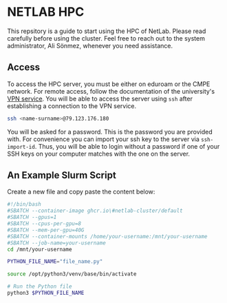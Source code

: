 # NETLAB HPC

This repsitory is a guide to start using the HPC of NetLab. Please
read carefully before using the cluster. Feel free to reach out to 
the system administrator, Ali Sönmez, whenever you need assistance.

## Access

To access the HPC server, you must be either on eduroam or the CMPE 
network. For remote access, follow the documentation of the university's
[VPN service](https://bilgiislem.bogazici.edu.tr/tr/ogrenciler-icin-vpn-hizmeti).
You will be able to access the server using `ssh` after establishing a connection
to the VPN service.

```bash
ssh <name-surname>@79.123.176.180
```

You will be asked for a password. This is the password you are provided with.
For convenience you can import your ssh key to the server via `ssh-import-id`.
Thus, you will be able to login without a password if one of your SSH keys on
your computer matches with the one on the server.

## An Example Slurm Script

Create a new file and copy paste the content below:

```bash
#!/bin/bash
#SBATCH --container-image ghcr.io\#netlab-cluster/default
#SBATCH --gpus=1
#SBATCH --cpus-per-gpu=8
#SBATCH --mem-per-gpu=40G
#SBATCH --container-mounts /home/your-username:/mnt/your-username
#SBATCH --job-name=your-username
cd /mnt/your-username

PYTHON_FILE_NAME="file_name.py"

source /opt/python3/venv/base/bin/activate

# Run the Python file
python3 $PYTHON_FILE_NAME
```

